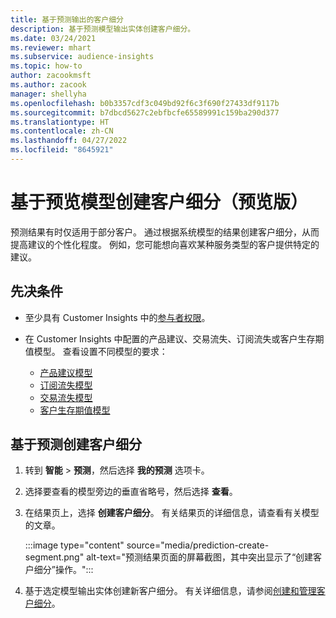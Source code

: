 ```yaml
---
title: 基于预测输出的客户细分
description: 基于预测模型输出实体创建客户细分。
ms.date: 03/24/2021
ms.reviewer: mhart
ms.subservice: audience-insights
ms.topic: how-to
author: zacookmsft
ms.author: zacook
manager: shellyha
ms.openlocfilehash: b0b3357cdf3c049bd92f6c3f690f27433df9117b
ms.sourcegitcommit: b7dbcd5627c2ebfbcfe65589991c159ba290d377
ms.translationtype: HT
ms.contentlocale: zh-CN
ms.lasthandoff: 04/27/2022
ms.locfileid: "8645921"
---
```

# <a name="create-a-segment-based-on-a-prediction-model-preview"></a>基于预览模型创建客户细分（预览版）

预测结果有时仅适用于部分客户。 通过根据系统模型的结果创建客户细分，从而提高建议的个性化程度。 例如，您可能想向喜欢某种服务类型的客户提供特定的建议。 

## <a name="prerequisites"></a>先决条件

- 至少具有 Customer Insights 中的[参与者权限](permissions.md)。

- 在 Customer Insights 中配置的产品建议、交易流失、订阅流失或客户生存期值模型。 查看设置不同模型的要求：

  - [产品建议模型](predict-product-recommendation.md)
  - [订阅流失模型](predict-subscription-churn.md)
  - [交易流失模型](predict-transactional-churn.md)
  - [客户生存期值模型](predict-customer-lifetime-value.md)

## <a name="create-a-customer-segment-based-on-predictions"></a>基于预测创建客户细分

1. 转到 **智能** > **预测**，然后选择 **我的预测** 选项卡。

1. 选择要查看的模型旁边的垂直省略号，然后选择 **查看**。

1. 在结果页上，选择 **创建客户细分**。 有关结果页的详细信息，请查看有关模型的文章。

   :::image type="content" source="media/prediction-create-segment.png" alt-text="预测结果页面的屏幕截图，其中突出显示了“创建客户细分”操作。":::

1. 基于选定模型输出实体创建新客户细分。 有关详细信息，请参阅[创建和管理客户细分](segments.md)。